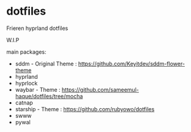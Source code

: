 # dotfiles
Frieren hyprland dotfiles

W.I.P

main packages:

- sddm - Original Theme : https://github.com/Keyitdev/sddm-flower-theme
- hyprland
- hyprlock
- waybar - Theme : https://github.com/sameemul-haque/dotfiles/tree/mocha
- catnap
- starship - Theme : https://github.com/rubyowo/dotfiles
- swww
- pywal
